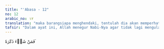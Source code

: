 ```yaml
---
title: "'Abasa - 12"
no: 12
arabic_no: ١٢
translation: "maka barangsiapa menghendaki, tentulah dia akan memperhatikannya,"
tafsir: "Dalam ayat ini, Allah menegur Nabi-Nya agar tidak lagi mengulangi tindakan-tindakan seperti itu yaitu ketika ia menghadapi Ibnu Ummi Maktum dan al-Walid bin al-Mugirah beserta kawan-kawannya.\n\nSesungguhnya pengajaran Allah itu adalah suatu peringatan dan nasihat untuk menyadarkan orang-orang yang lupa atau tidak memperhatikan tanda-tanda kebesaran dan kekuasaan Tuhannya. Barang siapa yang menghendaki peringatan yang jelas dan gamblang, tentu ia memperhatikan dan beramal sesuai dengan kehendak hidayah itu. Apalagi jika diperhatikan bahwa hidayah itu berasal dari kitab-kitab yang mulia seperti diterangkan dalam ayat-ayat berikutnya."
---
```


فَمَنْ شَاۤءَ ذَكَرَهٗ ۘ
